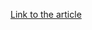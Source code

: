 [Link to the article](https://www.mcafee.com/blogs/other-blogs/mcafee-labs/call-an-exorcist-my-robots-possessed/)

